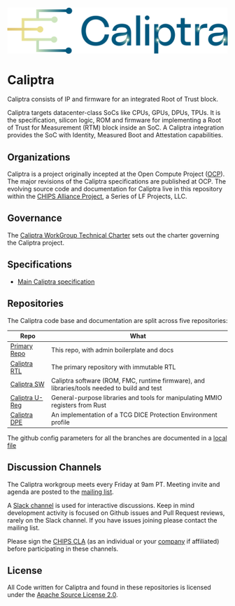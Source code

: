 ![Caliptra Logo](doc/images/Caliptra_Logo_large.png)

# Caliptra

Caliptra consists of IP and firmware for an integrated Root of Trust block.

Caliptra targets datacenter-class SoCs like CPUs, GPUs, DPUs, TPUs. It is the
specification, silicon logic, ROM and firmware for implementing a Root of Trust
for Measurement (RTM) block inside an SoC. A Caliptra integration provides the
SoC with Identity, Measured Boot and Attestation capabilities.

## Organizations

Caliptra is a project originally incepted at the Open Compute Project
([OCP](https://www.opencompute.org/)).  The major revisions of the Caliptra
specifications are published at OCP. The evolving source code and documentation
for Caliptra live in this repository within the [CHIPS Alliance
Project](https://chipsalliance.org/), a Series of LF Projects, LLC.

## Governance

The [Caliptra WorkGroup Technical Charter](Caliptra_WG_Technical_Charter.md)
sets out the charter governing the Caliptra project.

## Specifications

- [Main Caliptra specification](doc/Caliptra.md)

## Repositories

The Caliptra code base and documentation are split across five repositories:

| Repo | What |
| ---- | ---- |
| [Primary Repo](https://github.com/chipsalliance/caliptra)        | This repo, with admin boilerplate and docs |
| [Caliptra RTL](https://github.com/chipsalliance/caliptra-rtl)    | The primary repository with immutable RTL |
| [Caliptra SW](https://github.com/chipsalliance/caliptra-sw)      | Caliptra software (ROM, FMC, runtime firmware), and libraries/tools needed to build and test |
| [Caliptra U-Reg](https://github.com/chipsalliance/caliptra-ureg) | General-purpose libraries and tools for manipulating MMIO registers from Rust |
| [Caliptra DPE](https://github.com/chipsalliance/caliptra-dpe)    | An implementation of a TCG DICE Protection Environment profile |

The github config parameters for all the branches are documented in a [local
file](github_rules.md)

## Discussion Channels

The Caliptra workgroup meets every Friday at 9am PT. Meeting invite and agenda
are posted to the [mailing list](https://lists.chipsalliance.org/g/caliptra-wg).

A [Slack channel](https://join.slack.com/t/caliptraworkspace/signup)
is used for interactive discussions. Keep in mind development activity is focused on
Github issues and Pull Request reviews, rarely on the Slack channel. If you have
issues joining please contact the mailing list.

Please sign the [CHIPS CLA](https://github.com/chipsalliance/tsc/tree/main/cla)
(as an individual or your
[company](https://github.com/chipsalliance/tsc/blob/main/cla/CLA-status.yml) if
affiliated) before participating in these channels.

## License

All Code written for Caliptra and found in these repositories is licensed under
the [Apache Source License 2.0](LICENSE).
